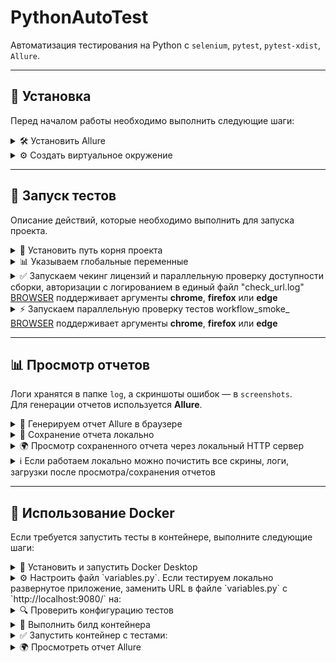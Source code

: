 # PythonAutoTest
Автоматизация тестирования на Python с `selenium`, `pytest`, `pytest-xdist`, `Allure`.  

---

## 🔧 Установка  
Перед началом работы необходимо выполнить следующие шаги:  

<details>
  <summary>🛠️ Установить Allure</summary>

  [Документация по установке Allure](https://allurereport.org/docs/install-for-windows/)
</details>

<details>
  <summary>⚙️ Создать виртуальное окружение</summary>

  ```bash
  pip install -r requirements.txt
  ```
</details>

---

## 🚀 Запуск тестов  
Описание действий, которые необходимо выполнить для запуска проекта.

<details>
  <summary>📌 Установить путь корня проекта</summary>

  ```bash
  set PYTHONPATH=.
  ```
</details>

<details>

  <summary>📊 Указываем глобальные переменные</summary>

  Глобальные переменные динамически указываются в файле `settings/variables.py`. Перед запуском проекта нужно переименовать убрав '.default'.
</details>

<details>
  <summary>✅ Запускаем чекинг лицензий и параллельную проверку доступности сборки, авторизации с логированием в единый файл "check_url.log" <br>
  <u>BROWSER</u> поддерживает аргументы <strong>chrome</strong>, <strong>firefox</strong> или <strong>edge</strong></summary>

  ```bash
set BROWSER=chrome & pytest tests/check_url -n auto --alluredir=allure_results
  ```
</details>

<details>
  <summary>⚡ Запускаем параллельную проверку тестов workflow_smoke_<br>
  <u>BROWSER</u> поддерживает аргументы <strong>chrome</strong>, <strong>firefox</strong> или <strong>edge</strong></summary>

  ```bash
  set BROWSER=chrome & pytest tests/workflow_smoke -n auto --alluredir=allure_results
  ```
</details>

---

## 📊 Просмотр отчетов  
Логи хранятся в папке `log`, а скриншоты ошибок — в `screenshots`.  
Для генерации отчетов используется **Allure**.

<details>
  <summary>📜 Генерируем отчет Allure в браузере</summary>

  ```bash
  allure serve allure_results
  ```
</details>

<details>
  <summary>💾 Сохранение отчета локально</summary>

  ```bash
  allure generate allure_results --clean -o allure-report
  ```
</details>

<details>
  <summary>🌍 Просмотр сохраненного отчета через локальный HTTP сервер</summary>

  ```bash
  python -m http.server 8080
  ```
</details>

<details>
  <summary> ℹ️ Если работаем локально можно почистить все скрины, логи, загрузки после просмотра/сохранения отчетов</summary>

  ```bash
  python utils/cleaner.py --retention previous
  ```
</details>

---

## 🐳 Использование Docker  
Если требуется запустить тесты в контейнере, выполните следующие шаги:

<details>  
<summary>📌 Установить и запустить Docker Desktop</summary>

[Документация по установке Docker Desktop](https://docs.docker.com/desktop/setup/install/windows-install/)
</details>  

<details>  
<summary>⚙️ Настроить файл `variables.py`. Если тестируем локально развернутое приложение, заменить URL в файле `variables.py` с `http://localhost:9080/` на:</summary>

```bash
http://host.docker.internal:9080/
```
</details>  

<details>
<summary>🔍 Проверить конфигурацию тестов</summary>
Конфигурация тестов задается в файле `entrypoint.sh` под комментарием `"Запуск основной последовательности тестов"`.
</details>

<details>  
<summary>🚀 Выполнить билд контейнера</summary> 

```bash  
docker build -t python-auto-test .
```
</details> 

<details><summary>✅ Запустить контейнер с тестами:</summary>

С помощью docker-compose.yml, в котором нужно указать аргументы (порт, пути, тип браузера) и выполнить команду:
```bash
docker compose up -d
```

С помощью команды, в котором аргументом -e BROWSER=chrome задаем браузер (также поддерживает firefox, edge) например:
```bash
docker run --rm -it -e BROWSER=firefox -p 6080:6080 -p 8080:8080 -v "полный_путь_до_папки_проекта_на_машине_хосте/allure_reports:/app/allure_report" python-auto-test
```
Или через UI Docker Desktop:
1. Открыть Images и найти сбилденный образ
2. Нажать Run и открыть Optional Settings
3. По желанию ввести имя контейнера
4. Указать порт "6080" для noVNC
5. Выбрать путь до папки, в которую хотим получить отчёт (обычно папка_проекта/allure_reports)
6. Указать путь до отчета внутри контейнера "/app/report"
7. Указать переменную BROWSER со значением chrome, firefox или edge
8. Нажать Run

![Docker UI](https://drive.google.com/uc?export=view&id=1AThlLXKHwrk-QG25dD3-Mgde9oJgV4T2)

</details>

<details>
  <summary>🌍 Просмотреть отчет Allure</summary>

  **Для отслеживания хода тестирования и просмотра результатов откройте в браузере на машине хосте:**

  ```bash
  http://localhost:6080/vnc.html
  ```

  **На машину хост отчёт Allure и текстовые логи сохраняются по пути:**

  ```bash
  полный_путь_до_папки_проекта_на_машине_хосте/allure_reports
  ```
</details>

